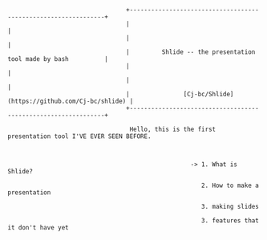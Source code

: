                                      +---------------------------------------------------------------+
                                     |                                                               |
                                     |                                                               |
                                     |         Shlide -- the presentation tool made by bash          |
                                     |                                                               |
                                     |                                                               |
                                     |               [Cj-bc/Shlide](https://github.com/Cj-bc/shlide) |
                                     +---------------------------------------------------------------+

                                      Hello, this is the first presentation tool I'VE EVER SEEN BEFORE.



                                                       -> 1. What is Shlide?

                                                          2. How to make a presentation

                                                          3. making slides

                                                          3. features that it don't have yet













